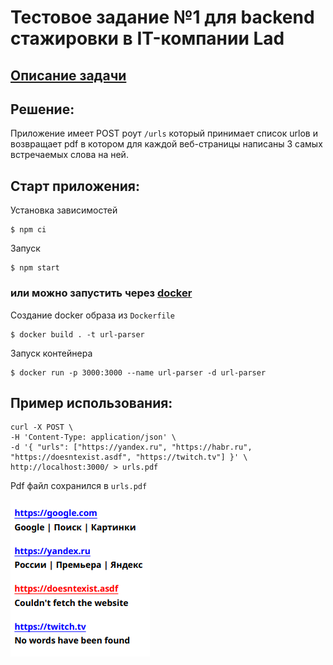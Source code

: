 # Тестовое задание №1 для backend стажировки в IT-компании Lad

## [Описание задачи](https://hibrain.ru/news/zadachi-dlya-backend-stazhirovki)
## Решение:
Приложение имеет POST роут `/urls` который принимает список urlов и возвращает pdf в котором для каждой веб-страницы написаны 3 самых встречаемых слова на ней.

## Старт приложения:
Установка зависимостей
```console
$ npm ci
```
Запуск
```console
$ npm start
```

### или можно запустить через [docker](https://docker.com)
Создание docker образа из `Dockerfile`
```console
$ docker build . -t url-parser
```
Запуск контейнера
```console
$ docker run -p 3000:3000 --name url-parser -d url-parser
```

## Пример использования:
```console
curl -X POST \
-H 'Content-Type: application/json' \
-d '{ "urls": ["https://yandex.ru", "https://habr.ru", "https://doesntexist.asdf", "https://twitch.tv"] }' \
http://localhost:3000/ > urls.pdf
```
Pdf файл сохранился в `urls.pdf`

![urls.pdf](./imgs/urls-pdf.png "urls.pdf")
